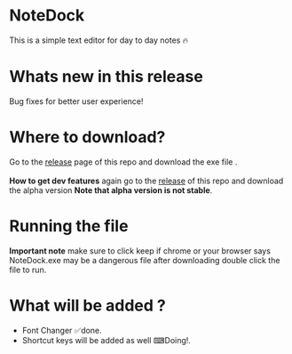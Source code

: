 # NoteDock
This is a simple text editor for day to day notes 🔥

# Whats new in this release
Bug fixes for better user experience!

# Where to download?
Go to the [release](https://github.com/jostimian/NoteDock/releases/) page of this repo and download the exe file . <br /> 	
**How to get dev features** again go to the [release](https://github.com/jostimian/NoteDock/releases/)  of this repo and download the alpha version **Note that alpha version is not stable**.

# Running the file
**Important note** make sure to click keep if chrome or your browser says NoteDock.exe may be a dangerous file after downloading double click the file to run.

# What will be added ?
- Font Changer ✅done.
- Shortcut keys will be added as well ⌨Doing!.
